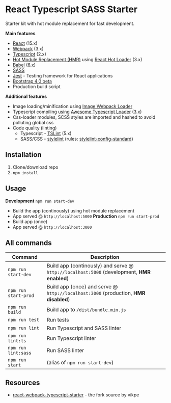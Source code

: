 # React Typescript SASS Starter
Starter kit with hot module replacement for fast development.

**Main features**
* [React](https://facebook.github.io/react/) (15.x)
* [Webpack](https://webpack.js.org/) (3.x)
* [Typescript](https://www.typescriptlang.org/) (2.x)
* [Hot Module Replacement (HMR)](https://webpack.js.org/concepts/hot-module-replacement/) using [React Hot Loader](https://github.com/gaearon/react-hot-loader) (3.x)
* [Babel](http://babeljs.io/) (6.x)
* [SASS](http://sass-lang.com/)
* [Jest](https://facebook.github.io/jest/) - Testing framework for React applications
* [Bootstrap 4.0 beta](https://getbootstrap.com/)
* Production build script

**Additional features**
* Image loading/minification using [Image Webpack Loader](https://github.com/tcoopman/image-webpack-loader)
* Typescript compiling using [Awesome Typescript Loader](https://github.com/s-panferov/awesome-typescript-loader) (3.x)
* Css-loader modules, SCSS styles are imported and hashed to avoid polluting global css
* Code quality (linting)
  * Typescript - [TSLint](https://palantir.github.io/tslint/) (5.x)
  * SASS/CSS - [stylelint](http://stylelint.io/) (rules: [stylelint-config-standard](https://github.com/stylelint/stylelint-config-standard))
  
## Installation
1. Clone/download repo
2. `npm install`

## Usage
**Development**
`npm run start-dev`
* Build the app (continously) using hot module replacement
* App served @ `http://localhost:5000` 
**Production**
`npm run start-prod`
* Build app (once)
* App served @ `http://localhost:3000`

## All commands
Command | Description
--- | ---
`npm run start-dev` | Build app (continously) and serve @ `http://localhost:5000` (development, **HMR enabled**)
`npm run start-prod` | Build app (once) and serve @ `http://localhost:3000` (production, **HMR disabled**)
`npm run build` | Build app to `/dist/bundle.min.js` 
`npm run test` | Run tests
`npm run lint` | Run Typescript and SASS linter
`npm run lint:ts` | Run Typescript linter
`npm run lint:sass` | Run SASS linter
`npm run start` | (alias of `npm run start-dev`)

## Resources
* [react-webpack-typescript-starter](https://github.com/vikpe/react-webpack-typescript-starter) - the fork source by vikpe
